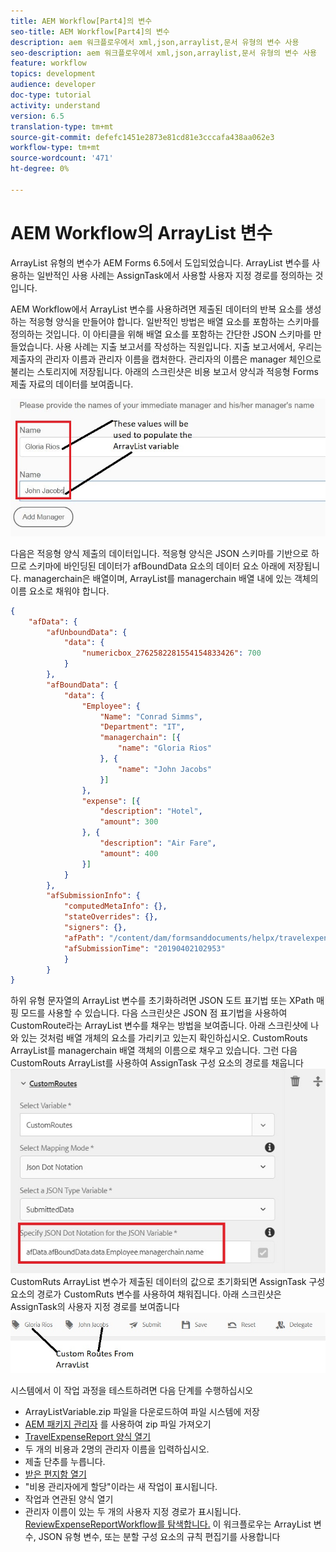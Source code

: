 ```yaml
---
title: AEM Workflow[Part4]의 변수
seo-title: AEM Workflow[Part4]의 변수
description: aem 워크플로우에서 xml,json,arraylist,문서 유형의 변수 사용
seo-description: aem 워크플로우에서 xml,json,arraylist,문서 유형의 변수 사용
feature: workflow
topics: development
audience: developer
doc-type: tutorial
activity: understand
version: 6.5
translation-type: tm+mt
source-git-commit: defefc1451e2873e81cd81e3cccafa438aa062e3
workflow-type: tm+mt
source-wordcount: '471'
ht-degree: 0%

---
```



# AEM Workflow의 ArrayList 변수

ArrayList 유형의 변수가 AEM Forms 6.5에서 도입되었습니다. ArrayList 변수를 사용하는 일반적인 사용 사례는 AssignTask에서 사용할 사용자 지정 경로를 정의하는 것입니다.

AEM Workflow에서 ArrayList 변수를 사용하려면 제출된 데이터의 반복 요소를 생성하는 적응형 양식을 만들어야 합니다. 일반적인 방법은 배열 요소를 포함하는 스키마를 정의하는 것입니다. 이 아티클을 위해 배열 요소를 포함하는 간단한 JSON 스키마를 만들었습니다. 사용 사례는 지출 보고서를 작성하는 직원입니다. 지출 보고서에서, 우리는 제출자의 관리자 이름과 관리자 이름을 캡처한다. 관리자의 이름은 manager 체인으로 불리는 스토리지에 저장됩니다. 아래의 스크린샷은 비용 보고서 양식과 적응형 Forms 제출 자료의 데이터를 보여줍니다.

![지출 보고서](assets/expensereport.jpg)

다음은 적응형 양식 제출의 데이터입니다. 적응형 양식은 JSON 스키마를 기반으로 하므로 스키마에 바인딩된 데이터가 afBoundData 요소의 데이터 요소 아래에 저장됩니다. managerchain은 배열이며, ArrayList를 managerchain 배열 내에 있는 객체의 이름 요소로 채워야 합니다.

```json
{
    "afData": {
        "afUnboundData": {
            "data": {
                "numericbox_2762582281554154833426": 700
            }
        },
        "afBoundData": {
            "data": {
                "Employee": {
                    "Name": "Conrad Simms",
                    "Department": "IT",
                    "managerchain": [{
                        "name": "Gloria Rios"
                    }, {
                        "name": "John Jacobs"
                    }]
                },
                "expense": [{
                    "description": "Hotel",
                    "amount": 300
                }, {
                    "description": "Air Fare",
                    "amount": 400
                }]
            }
        },
        "afSubmissionInfo": {
            "computedMetaInfo": {},
            "stateOverrides": {},
            "signers": {},
            "afPath": "/content/dam/formsanddocuments/helpx/travelexpensereport",
            "afSubmissionTime": "20190402102953"
            }
        }
}
```

하위 유형 문자열의 ArrayList 변수를 초기화하려면 JSON 도트 표기법 또는 XPath 매핑 모드를 사용할 수 있습니다. 다음 스크린샷은 JSON 점 표기법을 사용하여 CustomRoute라는 ArrayList 변수를 채우는 방법을 보여줍니다. 아래 스크린샷에 나와 있는 것처럼 배열 개체의 요소를 가리키고 있는지 확인하십시오. CustomRouts ArrayList를 managerchain 배열 객체의 이름으로 채우고 있습니다.
그런 다음 CustomRouts ArrayList를 사용하여 AssignTask 구성 요소의 경로를 채웁니다
![사용자 지정 경로](assets/arraylist.jpg)
CustomRuts ArrayList 변수가 제출된 데이터의 값으로 초기화되면 AssignTask 구성 요소의 경로가 CustomRuts 변수를 사용하여 채워집니다. 아래 스크린샷은 AssignTask의 사용자 지정 경로를 보여줍니다
![asingtask](assets/customactions.jpg)

시스템에서 이 작업 과정을 테스트하려면 다음 단계를 수행하십시오

* ArrayListVariable.zip 파일을 다운로드하여 파일 시스템에 저장
* [AEM 패키지 관리자](assets/arraylistvariable.zip) 를 사용하여 zip 파일 가져오기
* [TravelExpenseReport 양식 열기](http://localhost:4502/content/dam/formsanddocuments/helpx/travelexpensereport/jcr:content?wcmmode=disabled)
* 두 개의 비용과 2명의 관리자 이름을 입력하십시오.
* 제출 단추를 누릅니다.
* [받은 편지함 열기](http://localhost:4502/aem/inbox)
* &quot;비용 관리자에게 할당&quot;이라는 새 작업이 표시됩니다.
* 작업과 연관된 양식 열기
* 관리자 이름이 있는 두 개의 사용자 지정 경로가 표시됩니다.
   [ReviewExpenseReportWorkflow를 탐색합니다.](http://localhost:4502/editor.html/conf/global/settings/workflow/models/ReviewExpenseReport.html) 이 워크플로우는 ArrayList 변수, JSON 유형 변수, 또는 분할 구성 요소의 규칙 편집기를 사용합니다

